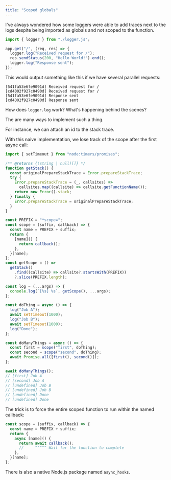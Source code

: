 ```yaml
---
title: "Scoped globals"
---
```


<script>
  import Prism from '$lib/Prism.svelte';
  import script from './scoped-globals.js?raw';
</script>

I've always wondered how some loggers were able to add traces next to the logs despite being imported as globals and not scoped to the function.

```ts
import { logger } from "./logger.js";

app.get("/", (req, res) => {
  logger.log("Received request for /");
  res.sendStatus(200, "Hello World!").end();
  logger.log("Response sent");
});
```

This would output something like this if we have several parallel requests:

```
[541fa53e6fe9091d] Received request for /
[cd4002f927c0490d] Received request for /
[541fa53e6fe9091d] Response sent
[cd4002f927c0490d] Response sent
```

How does `logger.log` work? What's happening behind the scenes?

The are many ways to implement such a thing.

For instance, we can attach an id to the stack trace.

With this naive implementation, we lose track of the scope after the first async call:

```js
import { setTimeout } from "node:timers/promises";

/** @returns {(string | null)[]} */
function getStack() {
  const originalPrepareStackTrace = Error.prepareStackTrace;
  try {
    Error.prepareStackTrace = (_, callsites) =>
      callsites.map((callsite) => callsite.getFunctionName());
    return new Error().stack;
  } finally {
    Error.prepareStackTrace = originalPrepareStackTrace;
  }
}

const PREFIX = "*scope=";
const scope = (suffix, callback) => {
  const name = PREFIX + suffix;
  return {
    [name]() {
      return callback();
    },
  }[name];
};
const getScope = () =>
  getStack()
    .find((callsite) => callsite?.startsWith(PREFIX))
    ?.slice(PREFIX.length);

const log = (...args) => {
  console.log(`[%s] %s`, getScope(), ...args);
};

const doThing = async () => {
  log("Job A");
  await setTimeout(1000);
  log("Job B");
  await setTimeout(1000);
  log("Done");
};

const doManyThings = async () => {
  const first = scope("first", doThing);
  const second = scope("second", doThing);
  await Promise.all([first(), second()]);
};

await doManyThings();
// [first] Job A
// [second] Job A
// [undefined] Job B
// [undefined] Job B
// [undefined] Done
// [undefined] Done
```

The trick is to force the entire scoped function to run within the named callback:

```js
const scope = (suffix, callback) => {
  const name = PREFIX + suffix;
  return {
    async [name]() {
      return await callback();
      //     ^^^^^ Wait for the function to complete
    },
  }[name];
};
```

There is also a native Node.js package named `async_hooks`.

<Prism code={script} />
